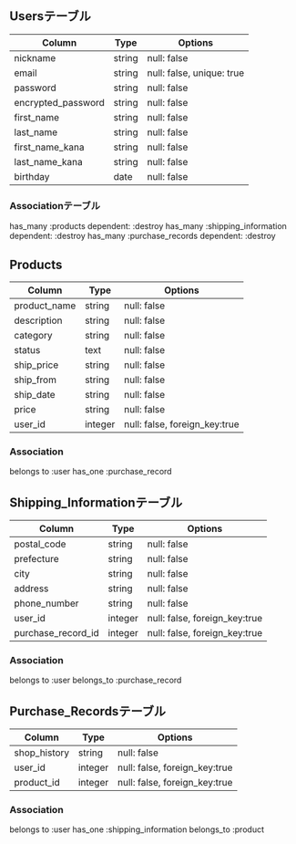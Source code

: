 ## Usersテーブル

| Column             | Type   | Options                   |
| ------------------ | ------ | ------------------------- |
| nickname           | string | null: false               |
| email              | string | null: false, unique: true |
| password           | string | null: false               |
| encrypted_password | string | null: false               |
| first_name         | string | null: false               |
| last_name          | string | null: false               |
| first_name_kana    | string | null: false               |
| last_name_kana     | string | null: false               |
| birthday           | date   | null: false               |

### Associationテーブル

has_many :products dependent: :destroy
has_many :shipping_information dependent: :destroy
has_many :purchase_records dependent: :destroy

## Products

| Column       | Type    | Options                       |
| ------------ | ------- | ----------------------------- |
| product_name | string  | null: false                   |
| description  | string  | null: false                   |
| category     | string  | null: false                   |
| status       | text    | null: false                   |
| ship_price   | string  | null: false                   |
| ship_from    | string  | null: false                   |
| ship_date    | string  | null: false                   |
| price        | string  | null: false                   |
| user_id      | integer | null: false, foreign_key:true |

### Association

belongs to :user
has_one :purchase_record

## Shipping_Informationテーブル

| Column             | Type    | Options                       |
| ------------------ | ------- | ----------------------------- |
| postal_code        | string  | null: false                   |
| prefecture         | string  | null: false                   |
| city               | string  | null: false                   |
| address            | string  | null: false                   |
| phone_number       | string  | null: false                   |
| user_id            | integer | null: false, foreign_key:true |
| purchase_record_id | integer | null: false, foreign_key:true |
### Association

belongs to :user
belongs_to :purchase_record

## Purchase_Recordsテーブル

| Column       | Type    | Options                       |
| ------------ | ------- | ----------------------------- |
| shop_history | string  | null: false                   |
| user_id      | integer | null: false, foreign_key:true |
| product_id   | integer | null: false, foreign_key:true |

### Association

belongs to :user
has_one :shipping_information
belongs_to :product